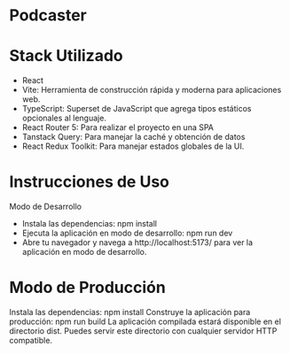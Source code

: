 
# Podcaster

# Stack Utilizado
- React
- Vite: Herramienta de construcción rápida y moderna para aplicaciones web.
- TypeScript: Superset de JavaScript que agrega tipos estáticos opcionales al lenguaje.
- React Router 5: Para realizar el proyecto en una SPA
- Tanstack Query: Para manejar la caché y obtención de datos
- React Redux Toolkit: Para manejar estados globales de la UI.

# Instrucciones de Uso
Modo de Desarrollo
- Instala las dependencias: npm install
- Ejecuta la aplicación en modo de desarrollo: npm run dev
- Abre tu navegador y navega a http://localhost:5173/ para ver la aplicación en modo de desarrollo.

# Modo de Producción
Instala las dependencias: npm install
Construye la aplicación para producción: npm run build
La aplicación compilada estará disponible en el directorio dist. Puedes servir este directorio con cualquier servidor HTTP compatible.

